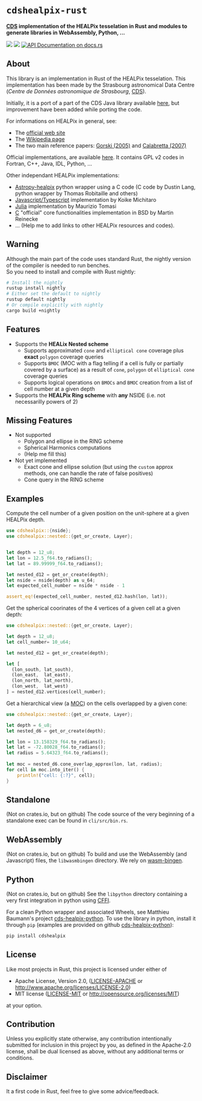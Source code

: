 
<meta charset="utf-8"/>

# `cdshealpix-rust`

**[CDS](http://cdsweb.u-strasbg.fr) implementation of the HEALPix tesselation in Rust and modules to generate libraries in WebAssembly, Python, ...**

[![](https://meritbadge.herokuapp.com/cdshealpix)](https://crates.io/crates/cdshealpix)
[![](https://img.shields.io/crates/d/cdshealpix.svg)](https://crates.io/crates/cdshealpix)
[![API Documentation on docs.rs](https://docs.rs/cdshealpix/badge.svg)](https://docs.rs/cdshealpix/)

About
-----

This library is an implementation in Rust of the HEALPix tesselation.
This implementation has been made by the Strasbourg astronomical Data Centre (*Centre de Données astronomique de Strasbourg*, [CDS](http://cdsweb.u-strasbg.fr)).

Initially, it is a port of a part of the CDS Java library available [here](https://github.com/cds-astro/cds-healpix-java),
but improvement have been added while porting the code.

For informations on HEALPix in general, see:
 * The [official web site](https://healpix.jpl.nasa.gov/)
 * The [Wikipedia page](https://en.wikipedia.org/wiki/HEALPix)
 * The two main reference papers: [Gorski (2005)](http://adsabs.harvard.edu/abs/2005ApJ...622..759G) and [Calabretta (2007)](http://adsabs.harvard.edu/abs/2007MNRAS.381..865C)

Official implementations, are available [here](https://healpix.sourceforge.io/). It contains GPL v2 codes in Fortran, C++, Java, IDL, Python, ...

Other independant HEALPix implementations:
 * [Astropy-healpix](https://github.com/astropy/astropy-healpix) python wrapper using a C code (C code by Dustin Lang, python wrapper by Thomas Robitaille and others)
 * [Javascript/Typescript](https://github.com/michitaro/healpix) implementation by Koike Michitaro
 * [Julia](https://github.com/ziotom78/Healpix.jl) implementation by Maurizio Tomasi
 * [C](https://sourceforge.net/projects/healpix/files/healpix_bare_1.0/) "official" core functionalities implementation in BSD by Martin Reinecke
 * ... (Help me to add links to other HEALPix resources and codes).

Warning
-------

Although the main part of the code uses standard Rust, the nightly version of the compiler is needed to run benches.  
So you need to install and compile with Rust nightly:
```bash
# Install the nightly
rustup install nightly
# Either set the default to nightly
rustup default nightly
# Or compile explicitly with nightly
cargo build +nightly
``` 

Features
--------

 * Supports the **HEALix Nested scheme**
     + Supports approximated `cone` and `elliptical cone` coverage plus **exact** `polygon` coverage queries
     + Supports `BMOC` (MOC with a flag telling if a cell is fully or partially covered by a surface) as a result of `cone`, `polygon` ot `elliptical cone` coverage queries
     + Supports logical operations on `BMOCs` and `BMOC` creation from a list of cell number at a given depth
 * Supports the **HEALPix Ring scheme** with **any** NSIDE (i.e. not necessarilly powers of 2)

Missing Features
----------------

 * Not supported
   * Polygon and ellipse in the RING scheme
   * Spherical Harmonics computations
   * (Help me fill this)
 * Not yet implemented
   * Exact cone and ellipse solution (but using the `custom` approx methods, one can handle the rate of false positives)  
   * Cone query in the RING scheme

Examples
--------

Compute the cell number of a given position on the unit-sphere at a given HEALPix depth.

```rust
use cdshealpix::{nside};
use cdshealpix::nested::{get_or_create, Layer};


let depth = 12_u8;
let lon = 12.5_f64.to_radians();
let lat = 89.99999_f64.to_radians();

let nested_d12 = get_or_create(depth);
let nside = nside(depth) as u_64;
let expected_cell_number = nside * nside - 1

assert_eq!(expected_cell_number, nested_d12.hash(lon, lat));
```

Get the spherical coorinates of the 4 vertices of a given cell at a given depth:

```rust
use cdshealpix::nested::{get_or_create, Layer};

let depth = 12_u8;
let cell_number= 10_u64;

let nested_d12 = get_or_create(depth);

let [
  (lon_south, lat_south), 
  (lon_east,  lat_east), 
  (lon_north, lat_north), 
  (lon_west,  lat_west)
] = nested_d12.vertices(cell_number);

```

Get a hierarchical view (a [MOC](http://www.ivoa.net/documents/MOC/)) on the cells overlapped by a given cone:

```rust
use cdshealpix::nested::{get_or_create, Layer};

let depth = 6_u8;
let nested_d6 = get_or_create(depth);

let lon = 13.158329_f64.to_radians();
let lat = -72.80028_f64.to_radians();
let radius = 5.64323_f64.to_radians();
 
let moc = nested_d6.cone_overlap_approx(lon, lat, radius);
for cell in moc.into_iter() {
    println!("cell: {:?}", cell);
}
```

Standalone
----------

(Not on crates.io, but on github) 
The code source of the very beginning of a standalone exec can be found in `cli/src/bin.rs`.

WebAssembly
-----------

(Not on crates.io, but on github) 
To build and use the WebAssembly (and Javascript) files, the `libwasmbingen` directory.
We rely on [wasm-bingen](https://github.com/rustwasm/wasm-bindgen).


Python
------

(Not on crates.io, but on github) 
See the `libpython` directory containing a very first integration in python  using [CFFI](https://cffi.readthedocs.io/en/latest/).

For a clean Python wrapper and associated Wheels, see Matthieu Baumann's project [cds-healpix-python](https://github.com/cds-astro/cds-healpix-python/).
To use the library in python, install it through `pip` (examples are provided on github [cds-healpix-python](https://github.com/cds-astro/cds-healpix-python/)):
```bash
pip install cdshealpix
```

License
-------

Like most projects in Rust, this project is licensed under either of

 * Apache License, Version 2.0, ([LICENSE-APACHE](LICENSE-APACHE) or
   http://www.apache.org/licenses/LICENSE-2.0)
 * MIT license ([LICENSE-MIT](LICENSE-MIT) or
   http://opensource.org/licenses/MIT)

at your option.


Contribution
------------

Unless you explicitly state otherwise, any contribution intentionally submitted
for inclusion in this project by you, as defined in the Apache-2.0 license,
shall be dual licensed as above, without any additional terms or conditions.


Disclaimer
----------

It a first code in Rust, feel free to give some advice/feedback.

